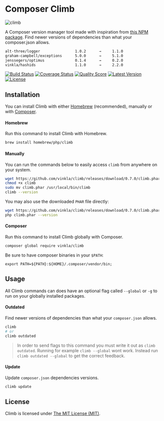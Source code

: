 # Composer Climb

![climb](https://cloud.githubusercontent.com/assets/499192/11169131/34667b2c-8baf-11e5-99d7-88c2e4cb0330.png)

A Composer version manager tool made with inspiration from [this NPM package](https://www.npmjs.com/package/npm-check-updates). Find newer versions of dependencies than what your composer.json allows.

```bash
alt-three/logger                1.0.2      →     1.1.0
graham-campbell/exceptions      5.0.0      →     5.1.0
jenssegers/optimus              0.1.4      →     0.2.0
vinkla/hashids                  1.1.0      →     2.2.0
```

[![Build Status](https://img.shields.io/travis/vinkla/climb/master.svg?style=flat)](https://travis-ci.org/vinkla/climb)
[![Coverage Status](https://img.shields.io/scrutinizer/coverage/g/vinkla/climb.svg?style=flat)](https://scrutinizer-ci.com/g/vinkla/climb/code-structure)
[![Quality Score](https://img.shields.io/scrutinizer/g/vinkla/climb.svg?style=flat)](https://scrutinizer-ci.com/g/vinkla/climb)
[![Latest Version](https://img.shields.io/github/release/vinkla/climb.svg?style=flat)](https://github.com/vinkla/climb/releases)
[![License](https://img.shields.io/packagist/l/vinkla/climb.svg?style=flat)](https://packagist.org/packages/vinkla/climb)

## Installation

You can install Climb with either [Homebrew](http://brew.sh/) (recommended), manually or with [Composer](https://getcomposer.org/).

#### Homebrew

Run this command to install Climb with Homebrew.

```bash
brew install homebrew/php/climb
```

#### Manually

You can run the commands below to easily access `climb` from anywhere on your system.

```bash
wget https://github.com/vinkla/climb/releases/download/0.7.0/climb.phar
chmod +x climb
sudo mv climb.phar /usr/local/bin/climb
climb --version
```

You may also use the downloaded `PHAR` file directly:

```bash
wget https://github.com/vinkla/climb/releases/download/0.7.0/climb.phar
php climb.phar --version
```

#### Composer

Run this command to install Climb globally with Composer.
```bash
composer global require vinkla/climb
```

Be sure to have composer binaries in your `$PATH`:
```
export PATH=${PATH}:${HOME}/.composer/vendor/bin;
```

## Usage

All Climb commands can does have an optional flag called `--global` or `-g` to run on your globally installed packages.

#### Outdated

Find newer versions of dependencies than what your `composer.json` allows.
```bash
climb
# or
climb outdated
```

> In order to send flags to this command you must write it out as `climb outdated`. Running for example `climb --global` wont work. Instead run `climb outdated --global` to get the correct feedback.

#### Update

Update `composer.json` dependencies versions.
```bash
climb update
```

## License

Climb is licensed under [The MIT License (MIT)](LICENSE).
